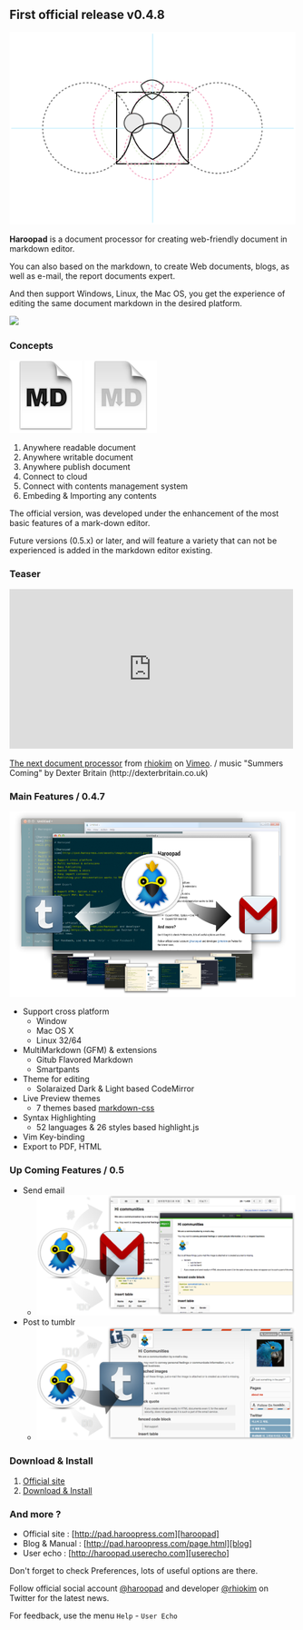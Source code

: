 ## First official release v0.4.8

![](images/1st-logo.png)

**Haroopad** is a document processor for creating web-friendly document in markdown editor.

You can also based on the markdown, to create Web documents, blogs, as well as e-mail, the report documents expert.

And then support Windows, Linux, the Mac OS, you get the experience of editing the same document markdown in the desired platform.

![](http://pad.haroopress.com/assets/images/logo.png)

### Concepts

![](images/MarkdownDocumentIcon_128x128x32.png '')
![](images/MarkdownDocumentIcon_Gray_128x128x32.png '')

1. Anywhere readable document
2. Anywhere writable document
3. Anywhere publish document
4. Connect to cloud
5. Connect with contents management system
6. Embeding & Importing any contents

The official version, was developed under the enhancement of the most basic features of a mark-down editor.

Future versions (0.5.x) or later, and will feature a variety that can not be experienced is added in the markdown editor existing.

### Teaser

<iframe src="http://player.vimeo.com/video/70385914?title=0&byline=0&portrait=0" width="500" height="281" frameborder="0" webkitAllowFullScreen mozallowfullscreen allowFullScreen></iframe> <p><a href="http://vimeo.com/70385914">The next document processor</a> from <a href="http://vimeo.com/rhio">rhiokim</a> on <a href="https://vimeo.com">Vimeo</a>. / music "Summers Coming" by Dexter Britain (http://dexterbritain.co.uk)</p>

### Main Features / 0.4.7

![](images/release-v0.4.8.png)

* Support cross platform
  - Window
  - Mac OS X
  - Linux 32/64
* MultiMarkdown (GFM) & extensions
	- Gitub Flavored Markdown
	- Smartpants
* Theme for editing
	- Solaraized Dark & Light based CodeMirror
* Live Preview themes
	- 7 themes based [markdown-css](https//github.com/rhiokim/markdown-css)
* Syntax Highlighting
	- 52 languages & 26 styles based highlight.js
* Vim Key-binding
* Export to PDF, HTML

### Up Coming Features / 0.5

* Send email
  - ![](images/sending-email.png)
* Post to tumblr
  - ![](images/post-to-tumblr.png)

### Download & Install

1. [Official site](http://pad.haroopress.com/user.html)
2. [Download & Install](http://pad.haroopress.com/user.html#download)

### And more ?

* Official site : [http://pad.haroopress.com][haroopad]
* Blog & Manual : [http://pad.haroopress.com/page.html][blog]
* User echo : [http://haroopad.userecho.com][userecho]

Don't forget to check Preferences, lots of useful options are there.

Follow official social account [@haroopad](https://twitter.com/haroopad) and developer [@rhiokim](https://twitter.com/rhiokim) on Twitter for the latest news.

For feedback, use the menu `Help` - `User Echo`

[haroopad]: http://pad.haroopress.com
[blog]: http://pad.haroopress.com/page.html
[userecho]: http://haroopad.userecho.com